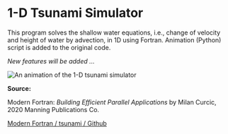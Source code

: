 # 1-D Tsunami Simulator

This program solves the shallow water equations, i.e., change of velocity and height of water by advection, in 1D using Fortran.
Animation (Python) script is added to the original code.

*New features will be added ...*

![An animation of the 1-D tsunami simulator](https://github.com/cctutum/Tsunami_1D/blob/main/tsunami.gif)

**Source:** 

Modern Fortran: *Building Efficient Parallel Applications*
by Milan Curcic, 2020 Manning Publications Co.

[Modern Fortran / tsunami / Github](https://github.com/modern-fortran/tsunami)
